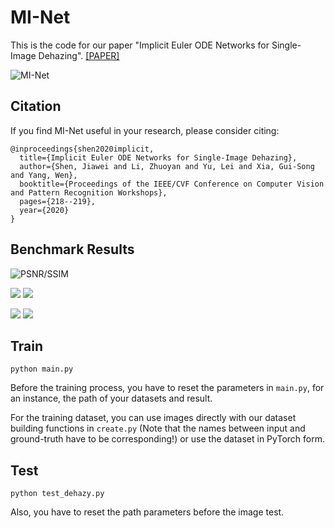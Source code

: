 # MI-Net

This is the code for our paper "Implicit Euler ODE Networks for Single-Image Dehazing".
[[PAPER]](https://openaccess.thecvf.com/content_CVPRW_2020/papers/w14/Shen_Implicit_Euler_ODE_Networks_for_Single-Image_Dehazing_CVPRW_2020_paper.pdf)

![MI-Net](https://github.com/Jiawei-Shen/MI-Net/blob/master/fig/MI-Net.png)

## Citation

If you find MI-Net useful in your research, please consider citing:

```
@inproceedings{shen2020implicit,
  title={Implicit Euler ODE Networks for Single-Image Dehazing},
  author={Shen, Jiawei and Li, Zhuoyan and Yu, Lei and Xia, Gui-Song and Yang, Wen},
  booktitle={Proceedings of the IEEE/CVF Conference on Computer Vision and Pattern Recognition Workshops},
  pages={218--219},
  year={2020}
}
```

## Benchmark Results
![PSNR/SSIM](https://github.com/Jiawei-Shen/MI-Net/blob/master/fig/PSNR_SSIMs.png)

![](https://github.com/Jiawei-Shen/MI-Net/blob/master/fig/OURS.jpg) ![](https://github.com/Jiawei-Shen/MI-Net/blob/master/fig/OUT.jpg)

![](https://github.com/Jiawei-Shen/MI-Net/blob/master/fig/OURSFLOWER.jpg) ![](https://github.com/Jiawei-Shen/MI-Net/blob/master/fig/HAZYFLOWER.jpg)

## Train

```
python main.py
```
Before the training process, you have to reset the parameters in ```main.py```, for an instance, the path of your datasets and result.

For the training dataset, you can use images directly with our dataset building functions in ```create.py``` (Note that the names between input and ground-truth have to be corresponding!) or use the dataset in PyTorch form.

## Test

```
python test_dehazy.py
```
Also, you have to reset the path parameters before the image test.

